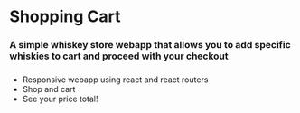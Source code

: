 # Shopping Cart

### A simple whiskey store webapp that allows you to add specific whiskies to cart and proceed with your checkout

###

- Responsive webapp using react and react routers
- Shop and cart
- See your price total!
